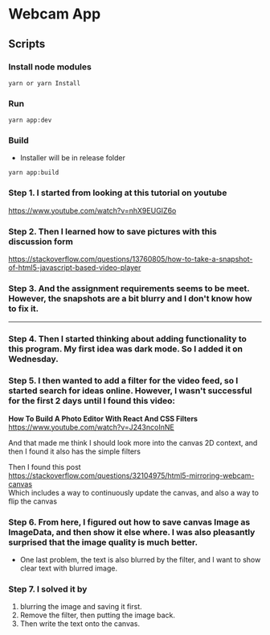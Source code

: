 # Webcam App

## Scripts

### Install node modules

```
yarn or yarn Install
```

### Run

```
yarn app:dev
```

### Build

- Installer will be in release folder

```
yarn app:build
```

### <strong>Step 1.</strong> I started from looking at this tutorial on youtube

https://www.youtube.com/watch?v=nhX9EUGIZ6o

### <strong>Step 2.</strong> Then I learned how to save pictures with this discussion form

https://stackoverflow.com/questions/13760805/how-to-take-a-snapshot-of-html5-javascript-based-video-player

### <strong>Step 3.</strong> And the assignment requirements seems to be meet. However, the snapshots are a bit blurry and I don't know how to fix it.

---

### <strong>Step 4.</strong> Then I started thinking about adding functionality to this program. My first idea was <strong>dark mode</strong>. So I added it on Wednesday.

### <strong>Step 5.</strong> I then wanted to add a <strong>filter</strong> for the video feed, so I started search for ideas online. However, I wasn't successful for the first 2 days until I found this video:

<strong>How To Build A Photo Editor With React And CSS Filters</strong>  
https://www.youtube.com/watch?v=J243ncoInNE

And that made me think I should look more into the canvas 2D context, and then I found it also has the simple filters

Then I found this post  
https://stackoverflow.com/questions/32104975/html5-mirroring-webcam-canvas  
Which includes a way to continuously update the canvas, and also a way to flip the canvas

### <strong>Step 6.</strong> From here, I figured out how to save canvas Image as ImageData, and then show it else where. I was also pleasantly surprised that the image quality is much better.

- One last problem, the text is also blurred by the filter, and I want to show clear text with blurred image.

### <strong>Step 7.</strong> I solved it by

1. blurring the image and saving it first.
2. Remove the filter, then putting the image back.
3. Then write the text onto the canvas.
